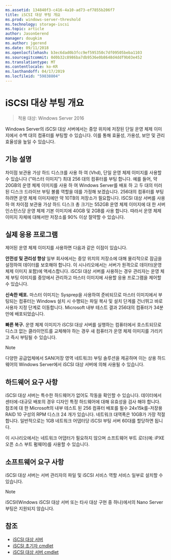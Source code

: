 ```yaml
---
ms.assetid: 134840f3-c416-4a10-ad73-ef7855b206f7
title: iSCSI 대상 부팅 개요
ms.prod: windows-server-threshold
ms.technology: storage-iscsi
ms.topic: article
author: JasonGerend
manager: dougkim
ms.author: jgerend
ms.date: 09/11/2018
ms.openlocfilehash: b3ec6dad0b3fcc9ef595350c7df09505beba1103
ms.sourcegitcommit: 0d0b32c8986ba7db9536e0b8648d4ddf9b03e452
ms.translationtype: MT
ms.contentlocale: ko-KR
ms.lasthandoff: 04/17/2019
ms.locfileid: "59838804"
---
```

# <a name="iscsi-target-boot-overview"></a>iSCSI 대상 부팅 개요

> 적용 대상: Windows Server 2016

Windows Server의 iSCSI 대상 서버에서는 중앙 위치에 저장된 단일 운영 체제 이미지에서 수백 대의 컴퓨터를 부팅할 수 있습니다. 이를 통해 효율성, 가용성, 보안 및 관리 효율성을 높일 수 있습니다.  
  
## <a name="BKMK_OVER"></a>기능 설명  
차이점 보관용 가상 하드 디스크를 사용 하 여 \(Vhd\), 단일 운영 체제 이미지를 사용할 수 있습니다 \("마스터 이미지"\) 최대 256 대의 컴퓨터를 부팅 합니다. 예를 들어, 약 20GB의 운영 체제 이미지를 사용 하 여 Windows Server를 배포 하 고 두 대의 미러된 디스크 드라이브 부팅 볼륨 역할을 데를 가정해 보겠습니다. 256대의 컴퓨터를 부팅하려면 운영 체제 이미지에만 약 10TB의 저장소가 필요합니다. ISCSI 대상 서버를 사용 하 여 차이점 보관용 가상 하드 디스크 총 크기는 552GB 운영 체제 이미지에 대 한 서버 인스턴스당 운영 체제 기본 이미지에 40GB 및 2GB를 사용 합니다. 따라서 운영 체제 이미지 자체에 대해서만 저장소를 90% 이상 절약할 수 있습니다.  
  
## <a name="BKMK_APP"></a>실제 응용 프로그램  
제어된 운영 체제 이미지를 사용하면 다음과 같은 이점이 있습니다.  
  
**안전성 및 관리성 향상** 일부 회사에서는 중앙 위치의 저장소에 대해 물리적으로 잠금을 설정하여 데이터를 보호해야 합니다. 이 시나리오에서는 서버가 원격으로 데이터(운영 체제 이미지 포함)에 액세스합니다. iSCSI 대상 서버를 사용하는 경우 관리자는 운영 체제 부팅 이미지를 중앙에서 관리하고 마스터 이미지에 사용할 응용 프로그램을 제어할 수 있습니다.  
  
**신속한 배포.** 마스터 이미지는 Sysprep을 사용하여 준비되므로 마스터 이미지에서 부팅되는 컴퓨터는 Windows 설치 시 수행되는 파일 복사 및 설치 단계를 건너뛰고 바로 사용자 지정 단계로 이동합니다. Microsoft 내부 테스트 결과 256대의 컴퓨터가 34분만에 배포되었습니다.  
  
**빠른 복구.** 운영 체제 이미지가 iSCSI 대상 서버를 실행하는 컴퓨터에서 호스트되므로 디스크 없는 클라이언트를 교체해야 하는 경우 새 컴퓨터가 운영 체제 이미지를 가리키고 즉시 부팅될 수 있습니다.  
  
> [!NOTE]  
> 다양한 공급업체에서 SAN\(저장 영역 네트워크\) 부팅 솔루션을 제공하며 이는 상용 하드웨어의 Windows Server에서 iSCSI 대상 서버에 의해 사용될 수 있습니다.  
  
## <a name="BKMK_HARD"></a>하드웨어 요구 사항  
iSCSI 대상 서버는 특수한 하드웨어가 없어도 작동을 확인할 수 있습니다. 데이터에서 센터에\-대규모 배포의 경우 디자인 특정 하드웨어에 대해 유효성을 검사 해야 합니다. 참조에 대 한 Microsoft의 내부 테스트 된 256 컴퓨터 배포를 필수 24x15k를\-저장용 RAID 10 구성의 RPM 디스크 24 개가 있습니다. 네트워크 대역폭은 10GB가 가장 적절합니다. 일반적으로는 1GB 네트워크 어댑터당 iSCSI 부팅 서버 60대를 할당하면 됩니다.  
  
이 시나리오에서는 네트워크 어댑터가 필요하지 않으며 소프트웨어 부트 로더\(예: iPXE 오픈 소스 부트 펌웨어\)를 사용할 수 있습니다.  
  
## <a name="BKMK_SOFT"></a>소프트웨어 요구 사항  
iSCSI 대상 서버는 서버 관리자의 파일 및 iSCSI 서비스 역할 서비스 일부로 설치할 수 있습니다.

> [!NOTE]
> iSCSI(Windows iSCSI 대상 서버 또는 타사 대상 구현 중 하나)에서의 Nano Server 부팅은 지원되지 않습니다.

## <a name="see-also"></a>참조
* [iSCSI 대상 서버](https://technet.microsoft.com/library/hh848272(v=ws.11).aspx)
* [iSCSI 초기자 cmdlet](https://technet.microsoft.com/library/hh826099(v=wps.640).aspx)
* [iSCSI 대상 서버 cmdlet](https://technet.microsoft.com/library/jj612803(v=wps.630).aspx)